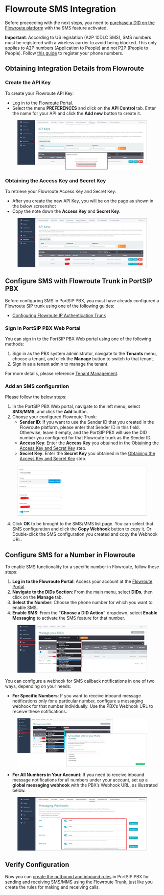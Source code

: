 # Flowroute SMS Integration

Before proceeding with the next steps, you need to [purchase a DID on the Flowroute platform](purchase-a-did-on-flowroute-platform.md) with the SMS feature activated.

**Important**: According to US legislation (A2P 10DLC SMS), SMS numbers must be registered with a wireless carrier to avoid being blocked. This only applies to A2P numbers (Application to People) and not P2P (People to People). Follow [this guide](https://support.flowroute.com/265034-Messaging-Guidelines---10DLC-Carrier-Fees-and-Registration) to register your phone numbers.

## Obtaining Integration Details from Flowroute

### Create the API Key

To create your Flowroute API Key:

* Log in to the [Flowroute Portal](https://manage.flowroute.com/).
* Select the menu **PREFERENCES** and click on the **API Control** tab. Enter the name for your API and click the **Add new** button to create it.



<figure><img src="../../../.gitbook/assets/flowroute_trunk_2.png" alt=""><figcaption></figcaption></figure>

### Obtaining the Access Key and Secret Key

To retrieve your Flowroute Access Key and Secret Key:

* After you create the new API Key, you will be on the page as shown in the below screenshot
* Copy the note down the **Access Key** and **Secret Key**.

<figure><img src="../../../.gitbook/assets/flowroute_trunk_4.png" alt=""><figcaption></figcaption></figure>

## Configure SMS with Flowroute Trunk in PortSIP PBX

Before configuring SMS in PortSIP PBX, you must have already configured a Flowroute SIP trunk using one of the following guides:

* [Configuring Flowroute IP Authentication Trunk](configuring-flowroute-ip-authentication-trunk.md)

### Sign in PortSIP PBX Web Portal

You can sign in to the PortSIP PBX Web portal using one of the following methods:

1. Sign in as the PBX system administrator, navigate to the **Tenants** menu, choose a tenant, and click the **Manage** button to switch to that tenant.
2. Sign in as a tenant admin to manage the tenant.

For more details, please reference [Tenant Management](../../portsip-pbx-administration-guide/3-tenant-management.md).

### Add an SMS configuration

Please follow the below steps:

1. In the PortSIP PBX Web portal, navigate to the left menu, select **SMS/MMS**, and click the **Add** button.&#x20;
2. Choose your configured Flowroute Trunk:
   * **Sender ID**: If you want to use the Sender ID that you created in the Flowroute platform, please enter that Sender ID in this field. Otherwise, leave it empty, and the PortSIP PBX will use the DID number you configured for that Flowroute trunk as the Sender ID.
   * **Access Key**: Enter the **Access Key** you obtained in the [Obtaining the Access Key and Secret Key](flowroute-sms-integration.md#id-2.-obtaining-the-access-key-and-secret-key) step.
   * **Secret Key**: Enter the **Secret Key** you obtained in the [Obtaining the Access Key and Secret Key](flowroute-sms-integration.md#id-2.-obtaining-the-access-key-and-secret-key) step.

<figure><img src="../../../.gitbook/assets/flowroute_trunk_6.png" alt=""><figcaption></figcaption></figure>

4. Click **OK** to be brought to the SMS/MMS list page. You can select that SMS configuration and click the **Copy Webhook** button to copy it. Or Double-click the SMS configuration you created and copy the Webhook URL.

## Configure SMS for a Number in Flowroute

To enable SMS functionality for a specific number in Flowroute, follow these steps:

1. **Log in to the Flowroute Portal**: Access your account at the [Flowroute Portal](https://manage.flowroute.com/).
2. **Navigate to the DIDs Section**: From the main menu, select **DIDs**, then click on the **Manage** tab.
3. **Select the Number**: Choose the phone number for which you want to enable SMS.
4. **Enable SMS**: From the "**Choose a DID Action"** dropdown, select **Enable Messaging** to activate the SMS feature for that number.

<figure><img src="../../../.gitbook/assets/flowroute_trunk_3.png" alt=""><figcaption></figcaption></figure>

You can configure a webhook for SMS callback notifications in one of two ways, depending on your needs:

* **For Specific Numbers**: If you want to receive inbound message notifications only for a particular number, configure a messaging webhook for that number individually. Use the PBX’s Webhook URL to receive these notifications.

<figure><img src="../../../.gitbook/assets/flowroute_trunk_5.png" alt=""><figcaption></figcaption></figure>

* **For All Numbers in Your Account**: If you need to receive inbound message notifications for all numbers under your account, set up a **global messaging webhook** with the PBX’s Webhook URL, as illustrated below.

<figure><img src="../../../.gitbook/assets/flowroute_trunk_1.png" alt=""><figcaption></figcaption></figure>

## Verify Configuration

Now you can [create the outbound and inbound rules](../wavix-sip-trunk/configuring-outbound-and-inbound-calls.md) in PortSIP PBX for sending and receiving SMS/MMS using the Flowroute Trunk, just like you create the rules for making and receiving calls.

